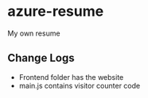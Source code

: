 # azure-resume

My own resume

## Change Logs

- Frontend folder has the website
- main.js contains visitor counter code
